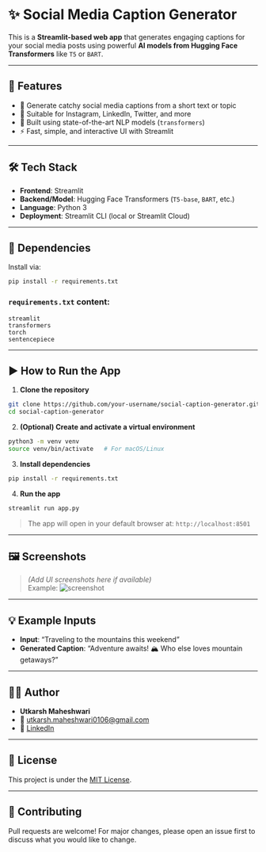 # ✨ Social Media Caption Generator

This is a **Streamlit-based web app** that generates engaging captions for your social media posts using powerful **AI models from Hugging Face Transformers** like `T5` or `BART`.

---

## 🚀 Features

- 📱 Generate catchy social media captions from a short text or topic
- 🎯 Suitable for Instagram, LinkedIn, Twitter, and more
- 🧠 Built using state-of-the-art NLP models (`transformers`)
- ⚡ Fast, simple, and interactive UI with Streamlit

---

## 🛠️ Tech Stack

- **Frontend**: Streamlit
- **Backend/Model**: Hugging Face Transformers (`T5-base`, `BART`, etc.)
- **Language**: Python 3
- **Deployment**: Streamlit CLI (local or Streamlit Cloud)

---

## 🧩 Dependencies

Install via:

```bash
pip install -r requirements.txt
```

### `requirements.txt` content:

```
streamlit
transformers
torch
sentencepiece
```

---

## ▶️ How to Run the App

1. **Clone the repository**

```bash
git clone https://github.com/your-username/social-caption-generator.git
cd social-caption-generator
```

2. **(Optional) Create and activate a virtual environment**

```bash
python3 -m venv venv
source venv/bin/activate   # For macOS/Linux
```

3. **Install dependencies**

```bash
pip install -r requirements.txt
```

4. **Run the app**

```bash
streamlit run app.py
```

> The app will open in your default browser at: `http://localhost:8501`

---

## 🖼️ Screenshots

> *(Add UI screenshots here if available)*  
Example:
![screenshot](screenshots/demo.png)

---

## 💡 Example Inputs

- **Input**: “Traveling to the mountains this weekend”  
- **Generated Caption**: “Adventure awaits! 🏔️ Who else loves mountain getaways?”

---

## 👨‍💻 Author

- **Utkarsh Maheshwari**
- 📧 utkarsh.maheshwari0106@gmail.com  
- 🔗 [LinkedIn](https://www.linkedin.com/in/utkarsh-maheshwari-6b9978266)

---

## 📜 License

This project is under the [MIT License](LICENSE).

---

## 🙌 Contributing

Pull requests are welcome! For major changes, please open an issue first to discuss what you would like to change.
